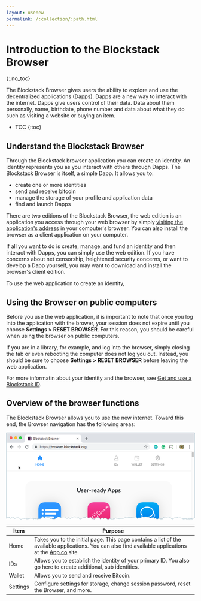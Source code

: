 ```yaml
---
layout: usenew
permalink: /:collection/:path.html
---
```

# Introduction to the Blockstack Browser
{:.no_toc}

The Blockstack Browser gives users the ability to explore and use the
decentralized applications (Dapps). Dapps are a new way to interact with the
internet. Dapps give users control of their data. Data about them personally,
name, birthdate, phone number and data about what they do such as visiting a
website or buying an item.

* TOC
{:toc}


## Understand the Blockstack Browser

Through the Blockstack browser application you can create an identity. An identity
represents you as you interact with others through Dapps. The Blockstack
Browser is itself, a simple Dapp. It allows you to:

* create one or more identities
* send and receive bitcoin
* manage the storage of your profile and application data
* find and launch Dapps

There are two editions of the Blockstack Browser, the web edition is an
application you access through your web browser by simply <a
href="https://browser.blockstack.org/" target="\_blank">visiting the application's
address</a> in your computer's browser. You can also install the browser as a
client application on your computer.

If all you want to do is create, manage, and fund an identity and then interact
with Dapps, you can simply use the web edition. If you have concerns about net
censorship, heightened security concerns, or want to develop a Dapp yourself, you may
want to download and install the browser's client edition.

To use the web application to create an identity,

## Using the Browser on public computers

Before you use the web application, it is important to note that once you log
into the application with the brower, your session does not expire until you
choose **Settings > RESET BROWSER**.  For this reason, you should be careful
when using the browser on public computers.

If you are in a library, for example, and log into the browser, simply
closing the tab or even rebooting the computer does not log you out. Instead,
you should be sure to choose **Settings > RESET BROWSER** before leaving the web
application.

For more informatin about your identity and the browser, see [Get and use a Blockstack ID](ids-introduction).

## Overview of the browser functions

The Blockstack Browser allows you to use the new internet. Toward this end, the Browser navigation has the following areas:

![](images/navigation-top.png)

<table class="uk-table">
  <thead>
    <th>Item</th>
    <th>Purpose</th>
  </thead>
<tbody>  
<tr>
    <td>Home</td>
    <td>Takes you to the initial page. This page contains a list of the available applications. You can also find available applications at the <a href="https://app.co/blockstack" target="\_blank">App.co</a> site.</td>
  </tr>
  <tr>
    <td>IDs</td>
    <td>Allows you to establish the identity of your primary ID. You also go here to create additional, sub identities.</td>
  </tr>
  <tr>
    <td>Wallet</td>
    <td>Allows you to send and receive Bitcoin.</td>
  </tr>
  <tr>
    <td>Settings</td>
    <td>Configure settings for storage, change session password, reset the Browser, and more.</td>
  </tr>
  </tbody>
</table>
